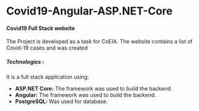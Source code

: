 # Covid19-Angular-ASP.NET-Core
<h4>Covid19 Full Stack website </h4>
<p>The Project is developed as a task for CoEIA. The website contains a list of Covid-19 cases and was created</p>

<h5>Technologies :</h5>
<p>It is a full stack application using:</p>
<ul>
    <li><strong>ASP.NET Core:</strong> The framework was used to build the backend.</li>
    <li><strong>Angular:</strong> The framework was used to build the backend.</li>
    <li><strong> PostgreSQL: </strong> Was used for database.</li>
  <ul>
